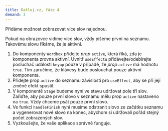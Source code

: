 ```yaml
---
title: Datluj.cz, fáze 4
demand: 3
---
```


Přidáme možnost zobrazovat více slov najednou. 

Pokud na obrazovce vidíme více slov, vždy píšeme první na seznamu. Takovému slovu říkáme, že je aktivní.

1. Do komponenty `Wordbox` přidejte *prop* `active`, která říká, zda je komponenta zrovna aktivní. Uvnitř `useEffectu` přidávejte/odebírejte posluchač události `keyup` pouze v případě, že *prop* `active` má hodnotu `true`. Tím zaručíme, že klávesy bude poslouchat pouze aktivní komponenta.
1. Přidejte prop `active` do seznamu závislostí pro `useEffect`, aby se při její změně efekt spustil.
1. V komponentě `Stage` budeme nyní ve stavu udržovat pole tří slov. Zařiďte, aby pouze první slovo v seznamu mělu *prop* `active` nastaveno na `true`. Vždy chceme psát pouze první slovo.
1. Ve funkci `handleFinish` nyní musíme odstranit slovo ze začátku seznamu a vygenerovat nové slovo na konec, abychom si udržovali pořád stejný počet zobrazených slov.
1. Vyzkoušejte, že vaše aplikace správně funguje.